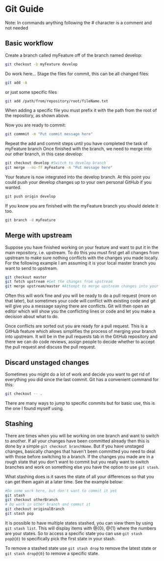 # Git Guide
Note: In commands anything following the # character is a comment and not needed
## Basic workflow
Create a branch called myFeature off of the branch named develop:
```bash
git checkout -b myFeature develop
```

Do work here...
Stage the files for commit, this can be all changed files:
```bash
git add -A
```

or just some specific files
```bash
git add /path/from/repository/root/fileName.txt
```

When adding a specific file you must prefix it with the path from the root of the repository, as shown above.

Now you are ready to commit:
```bash
git commmit -m "Put commit message here"
```

Repeat the add and commit steps until you have completed the task of myFeature branch
Once finished with the branch, we need to merge into our other branch, in this case develop:
```bash
git checkout develop #Switch to develop branch`
git merge --no-ff myFeature -m "Put message here"
```

Your feature is now integrated into the develop branch. At this point you could push your develop changes up to your own personal GitHub if you wanted.
```bash
git push origin develop
```

If you know you are finished with the myFeature branch you should delete it too.
```bash
git branch -d myFeature
```


## Merge with upstream
Suppose you have finished working on your feature and want to put it in the main repository, i.e. upstream. To do this you must first get all changes from upstream to make sure nothing conflicts with the changes you made locally. For the following example I am assuming it is your local master branch you want to send to upstream.
```bash
git checkout master
git fetch upstream #Get the changes from upstream
git merge upstream/master #Attempt to merge upstream changes into your local master branch
```
Often this will work fine and you will be ready to do a pull request (more on that later), but sometimes your code will conflict with existing code and git will give you a message saying there are conflicts. Git will then open an editor which will show you the conflicting lines or code and let you make a decision about what to do.

Once conflicts are sorted out you are ready for a pull request. This is a GitHub feature which allows simplifies the process of merging your branch into upstream. It will be in the pull requests tab in the GitHub repository and there we can do code reviews, assign people to decide whether to accept the pull request and discuss the pull request.

## Discard unstaged changes
Sometimes you might do a lot of work and decide you want to get rid of everything you did since the last commit. Git has a convenient command for this:
```bash
git checkout -- .
```
There are many ways to jump to specific commits but for basic use, this is the one I found myself using.

## Stashing
There are times when you will be working on one branch and want to switch to another. If all your changes have been committed already then this is done by a simple `git checkout branchName`. But if you have unstaged changes, basically changes that haven't been committed you need to deal with those before switching to a branch. If the changes you made are in a rough state that you don't want to commit but you really want to switch branches and work on something else you have the option to use `git stash`.

What stashing does is it saves the state of all your differences so that you can get them again at a later time. See the example below:
```bash
#Do some work here, but don't want to commit it yet
git stash
git checkout otherBranch
# Do work in other branch and commit it
git checkout originalBranch
git stash pop
```

It is possible to have multiple states stashed, you can view them by using `git stash list`. This will display items with @{0}, @{1} where the numbers are your states. So to access a specific state you can use `git stash pop@{0}` to specifically pick the first state in your stash.

To remove a stashed state use `git stash drop` to remove the latest state or `git stash drop@{0}` to remove a specific state.
